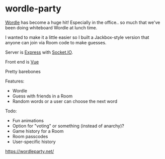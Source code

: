 # wordle-party

[Wordle](https://www.powerlanguage.co.uk/wordle/) has become a huge hit!  Especially in the office.. so much that we've been doing whiteboard Wordle at lunch time.

I wanted to make it a little easier so I built a Jackbox-style version that anyone can join via Room code to make guesses.

Server is [Express](https://expressjs.com/) with [Socket.IO](https://socket.io/).

Front end is [Vue](https://vuejs.org/)

Pretty barebones

Features:
- Wordle
- Guess with friends in a Room
- Random words or a user can choose the next word

Todo:
- Fun animations
- Option for "voting" or something (instead of anarchy)?
- Game history for a Room
- Room passcodes
- User-specific history

https://wordleparty.net/
